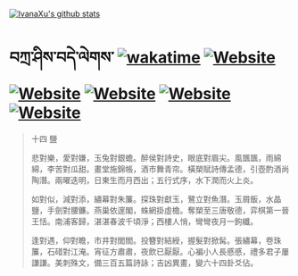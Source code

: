 [![IvanaXu's github stats](https://github-readme-stats.vercel.app/api?username=IvanaXu&theme=shadow_red)](https://github.com/anuraghazra/github-readme-stats)
# བཀྲ་ཤིས་བདེ་ལེགས་	[![wakatime](https://wakatime.com/badge/user/5043ee4a-e361-4607-9d47-d557f2005d05.svg)](https://wakatime.com/@5043ee4a-e361-4607-9d47-d557f2005d05)	[![Website](https://img.shields.io/website?label=&up_color=orange&up_message=Tianchi&url=https%3A%2F%2Fshields.io)](https://tianchi.aliyun.com/home/science/scienceDetail?userId=1095279182618)	[![Website](https://img.shields.io/website?label=&up_color=green&up_message=Yuque&url=https%3A%2F%2Fshields.io)](https://www.yuque.com/ivanaxu)	[![Website](https://img.shields.io/website?label=&up_color=yellow&up_message=Leetcode&url=https%3A%2F%2Fshields.io)](https://leetcode.cn/u/ivanaxu)	[![Website](https://img.shields.io/website?label=&up_color=violet&up_message=AIstudio&url=https%3A%2F%2Fshields.io)](https://aistudio.baidu.com/aistudio/personalcenter/thirdview/979775)	[![Website](https://img.shields.io/website?label=&up_color=red&up_message=Gitee&url=https%3A%2F%2Fshields.io)](https://gitee.com/IvanaXu)
> 十四 鹽
> 
> 悲對樂，愛對嫌，玉兔對銀蟾。醉侯對詩史，眼底對眉尖。風飁飁，雨綿綿，李苦對瓜甜。畫堂施錦帳，酒市舞青帘。橫槊賦詩傳孟德，引壺酌酒尚陶潛。兩曜迭明，日東生而月西出；五行式序，水下潤而火上炎。
> 
> 如對似，減對添，繡幕對朱簾。探珠對獻玉，鷺立對魚潛。玉屑飯，水晶鹽，手劍對腰鐮。燕巢依邃閣，蛛網掛虛檐。奪槊至三唐敬德，弈棋第一晉王恬。南浦客歸，湛湛春波千頃淨；西樓人悄，彎彎夜月一鉤纖。
> 
> 逢對遇，仰對瞻，市井對閭閻。投簪對結綬，握髮對掀髯。張繡幕，卷珠簾，石碏對江淹。宵征方肅肅，夜飲已厭厭。心褊小人長慼慼，禮多君子屢謙謙。美刺殊文，備三百五篇詩詠；吉凶異畫，變六十四卦爻佔。
>
